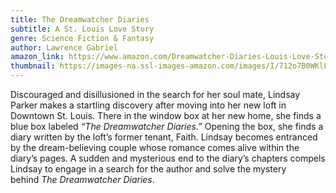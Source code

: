 ```yaml
---
title: The Dreamwatcher Diaries
subtitle: A St. Louis Love Story
genre: Science Fiction & Fantasy
author: Lawrence Gabriel
amazon_link: https://www.amazon.com/Dreamwatcher-Diaries-Louis-Love-Story/dp/1643456644/ref=tmm_pap_swatch_0?_encoding=UTF8&qid=1643367517&sr=8-1
thumbnail: https://images-na.ssl-images-amazon.com/images/I/712o7B0WKlL.jpg
---
```

Discouraged and disillusioned in the search for her soul mate, Lindsay Parker makes a startling discovery after moving into her new loft in Downtown St. Louis. There in the window box at her new home, she finds a blue box labeled *“The Dreamwatcher Diaries.”* Opening the box, she finds a diary written by the loft’s former tenant, Faith. Lindsay becomes entranced by the dream-believing couple whose romance comes alive within the diary’s pages. A sudden and mysterious end to the diary’s chapters compels Lindsay to engage in a search for the author and solve the mystery behind *The Dreamwatcher Diaries*.